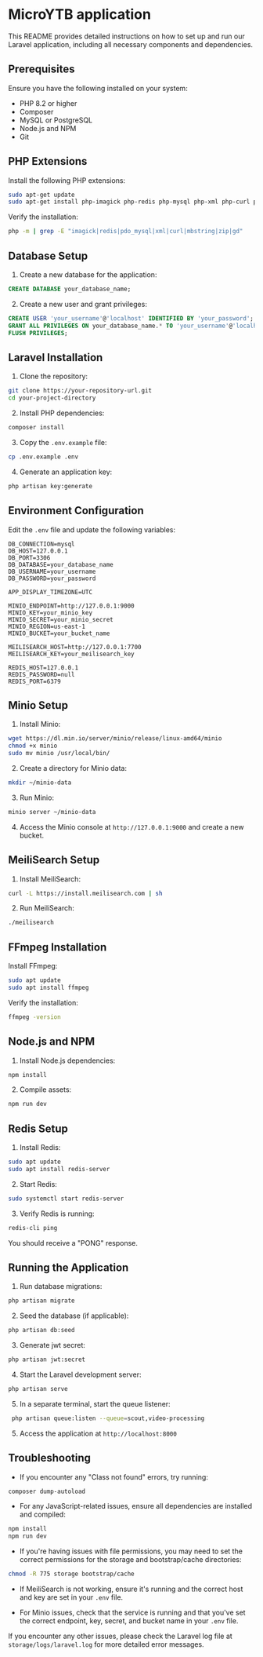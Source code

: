 # MicroYTB application

This README provides detailed instructions on how to set up and run our Laravel application, including all necessary components and dependencies.



## Prerequisites

Ensure you have the following installed on your system:

- PHP 8.2 or higher
- Composer
- MySQL or PostgreSQL
- Node.js and NPM
- Git

## PHP Extensions

Install the following PHP extensions:

```bash
sudo apt-get update
sudo apt-get install php-imagick php-redis php-mysql php-xml php-curl php-mbstring php-zip php-gd
```

Verify the installation:

```bash
php -m | grep -E "imagick|redis|pdo_mysql|xml|curl|mbstring|zip|gd"
```

## Database Setup

1. Create a new database for the application:

```sql
CREATE DATABASE your_database_name;
```

2. Create a new user and grant privileges:

```sql
CREATE USER 'your_username'@'localhost' IDENTIFIED BY 'your_password';
GRANT ALL PRIVILEGES ON your_database_name.* TO 'your_username'@'localhost';
FLUSH PRIVILEGES;
```

## Laravel Installation

1. Clone the repository:

```bash
git clone https://your-repository-url.git
cd your-project-directory
```

2. Install PHP dependencies:

```bash
composer install
```

3. Copy the `.env.example` file:

```bash
cp .env.example .env
```

4. Generate an application key:

```bash
php artisan key:generate
```

## Environment Configuration

Edit the `.env` file and update the following variables:

```
DB_CONNECTION=mysql
DB_HOST=127.0.0.1
DB_PORT=3306
DB_DATABASE=your_database_name
DB_USERNAME=your_username
DB_PASSWORD=your_password

APP_DISPLAY_TIMEZONE=UTC

MINIO_ENDPOINT=http://127.0.0.1:9000
MINIO_KEY=your_minio_key
MINIO_SECRET=your_minio_secret
MINIO_REGION=us-east-1
MINIO_BUCKET=your_bucket_name

MEILISEARCH_HOST=http://127.0.0.1:7700
MEILISEARCH_KEY=your_meilisearch_key

REDIS_HOST=127.0.0.1
REDIS_PASSWORD=null
REDIS_PORT=6379
```

## Minio Setup

1. Install Minio:

```bash
wget https://dl.min.io/server/minio/release/linux-amd64/minio
chmod +x minio
sudo mv minio /usr/local/bin/
```

2. Create a directory for Minio data:

```bash
mkdir ~/minio-data
```

3. Run Minio:

```bash
minio server ~/minio-data
```

4. Access the Minio console at `http://127.0.0.1:9000` and create a new bucket.

## MeiliSearch Setup

1. Install MeiliSearch:

```bash
curl -L https://install.meilisearch.com | sh
```

2. Run MeiliSearch:

```bash
./meilisearch
```

## FFmpeg Installation

Install FFmpeg:

```bash
sudo apt update
sudo apt install ffmpeg
```

Verify the installation:

```bash
ffmpeg -version
```

## Node.js and NPM

1. Install Node.js dependencies:

```bash
npm install
```

2. Compile assets:

```bash
npm run dev
```

## Redis Setup

1. Install Redis:

```bash
sudo apt update
sudo apt install redis-server
```

2. Start Redis:

```bash
sudo systemctl start redis-server
```

3. Verify Redis is running:

```bash
redis-cli ping
```

You should receive a "PONG" response.

## Running the Application

1. Run database migrations:

```bash
php artisan migrate
```

2. Seed the database (if applicable):

```bash
php artisan db:seed
```

3. Generate jwt secret:

```bash
php artisan jwt:secret
```

4. Start the Laravel development server:

```bash
php artisan serve
```

5. In a separate terminal, start the queue listener:

```bash
 php artisan queue:listen --queue=scout,video-processing
```

5. Access the application at `http://localhost:8000`

## Troubleshooting

- If you encounter any "Class not found" errors, try running:

```bash
composer dump-autoload
```

- For any JavaScript-related issues, ensure all dependencies are installed and compiled:

```bash
npm install
npm run dev
```

- If you're having issues with file permissions, you may need to set the correct permissions for the storage and bootstrap/cache directories:

```bash
chmod -R 775 storage bootstrap/cache
```

- If MeiliSearch is not working, ensure it's running and the correct host and key are set in your `.env` file.

- For Minio issues, check that the service is running and that you've set the correct endpoint, key, secret, and bucket name in your `.env` file.

If you encounter any other issues, please check the Laravel log file at `storage/logs/laravel.log` for more detailed error messages.
